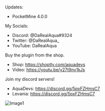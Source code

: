 Updates:
- PocketMine 4.0.0

My Socials:
- Discord: @DaRealAqua#9324
- Twitter: @DaRealAqua_
- YouTube: DaRealAqua

Buy the plugin from the shop.
- Shop: https://shoptly.com/aquadevs
- Video: https://youtu.be/y27t9ny1kJs

Join my discord servers!
- AquaDevs: https://discord.gg/5pxFZHmsC7
- Levania: https://discord.gg/5pxFZHmsC7

 ![Image1](https://cdn.discordapp.com/attachments/508242454173057025/834536170368794624/image0.png)
